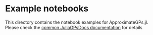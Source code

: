 # Example notebooks

This directory contains the notebook examples for ApproximateGPs.jl.
Please check the [common JuliaGPsDocs documentation](https://github.com/JuliaGaussianProcesses/JuliaGPsDocs.jl/blob/main/docs/examples.md) for details.
